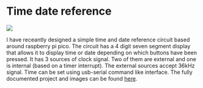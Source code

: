 # Time date reference

![](https://github.com/m1cha1s/clock_and_time_reference/raw/main/photos/prototype/IMG_20220126_235642.jpg)

I have receantly designed a simple time and date reference circuit based around raspberry pi pico. The circuit has a 4 digit seven segment display that allows it to display time or date depending on which buttons have been pressed. It has 3 sources of clock signal. Two of them are external and one is internal (based on a timer interrupt). The external sources accept 36kHz signal. Time can be set using usb-serial command like interface. The fully documented project and images can be found [here](https://github.com/m1cha1s/clock_and_time_reference).